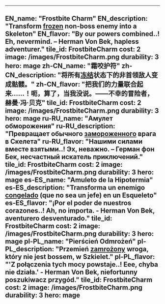 ---

EN_name: "Frostbite Charm"
EN_description: "Transform <u>frozen</u> non-boss enemy into a Skeleton"
EN_flavor: "By our powers combined..!  Eh, nevermind. – Herman Von Bek, hapless adventurer."
tile_id: FrostbiteCharm
cost: 2
image: /images/FrostbiteCharm.png
durability: 3
hero: mage
zh-CN_name: "霜咬护符"
zh-CN_description: "将所有<u>冻结</u>状态下的非首领敌人变成骷髅。"
zh-CN_flavor: "把我们的力量联合起来……！呃，算了，当我没说。——不幸的冒险者，赫曼·冯·贝克"
tile_id: FrostbiteCharm
cost: 2
image: /images/FrostbiteCharm.png
durability: 3
hero: mage
ru-RU_name: "Амулет обморожения"
ru-RU_description: "Превращает обычного <u>замороженного</u> врага в Скелета"
ru-RU_flavor: "Нашими силами вместе взятыми..! Эх, неважно. – Герман фон Бек, несчастный искатель приключений."
tile_id: FrostbiteCharm
cost: 2
image: /images/FrostbiteCharm.png
durability: 3
hero: mage
es-ES_name: "Amuleto de la Hipotermia"
es-ES_description: "Transforma un enemigo <u>congelado</u> (que no sea un jefe) en un Esqueleto"
es-ES_flavor: "¡Por el poder de nuestros corazones..! Ah, no importa. - Herman Von Bek, aventurero desventurado."
tile_id: FrostbiteCharm
cost: 2
image: /images/FrostbiteCharm.png
durability: 3
hero: mage
pl-PL_name: "Pierścień Odmrożeń"
pl-PL_description: "Przemień <u>zamrożony</u> wroga, który nie jest bossem, w Szkielet."
pl-PL_flavor: "'Z połączenia tych mocy powstaje..! Eee, chyba nie działa.' - Herman Von Bek, niefortunny poszukiwacz przygód."
tile_id: FrostbiteCharm
cost: 2
image: /images/FrostbiteCharm.png
durability: 3
hero: mage
---